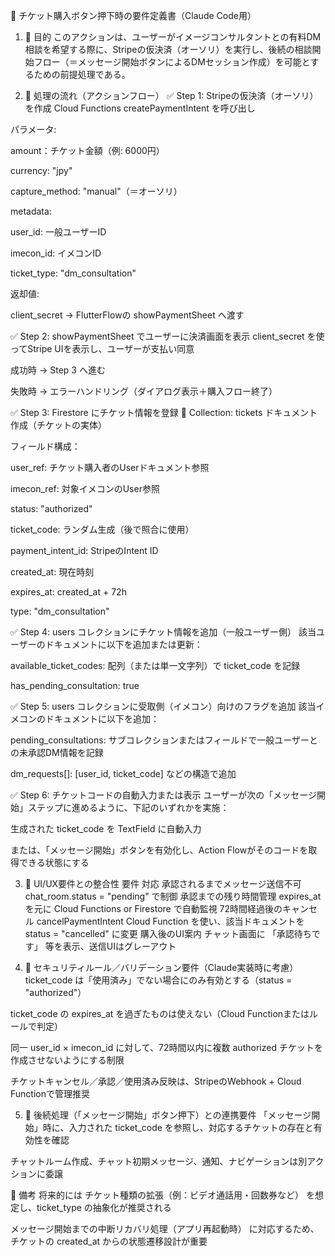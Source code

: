 🎫 チケット購入ボタン押下時の要件定義書（Claude Code用）
1. 🎯 目的
このアクションは、ユーザーがイメージコンサルタントとの有料DM相談を希望する際に、Stripeの仮決済（オーソリ）を実行し、後続の相談開始フロー（＝メッセージ開始ボタンによるDMセッション作成）を可能とするための前提処理である。

2. 🔁 処理の流れ（アクションフロー）
✅ Step 1: Stripeの仮決済（オーソリ）を作成
Cloud Functions createPaymentIntent を呼び出し

パラメータ:

amount：チケット金額（例: 6000円）

currency: "jpy"

capture_method: "manual"（＝オーソリ）

metadata:

user_id: 一般ユーザーID

imecon_id: イメコンID

ticket_type: "dm_consultation"

返却値:

client_secret → FlutterFlowの showPaymentSheet へ渡す

✅ Step 2: showPaymentSheet でユーザーに決済画面を表示
client_secret を使ってStripe UIを表示し、ユーザーが支払い同意

成功時 → Step 3 へ進む

失敗時 → エラーハンドリング（ダイアログ表示＋購入フロー終了）

✅ Step 3: Firestore にチケット情報を登録
🔹 Collection: tickets
ドキュメント作成（チケットの実体）

フィールド構成：

user_ref: チケット購入者のUserドキュメント参照

imecon_ref: 対象イメコンのUser参照

status: "authorized"

ticket_code: ランダム生成（後で照合に使用）

payment_intent_id: StripeのIntent ID

created_at: 現在時刻

expires_at: created_at + 72h

type: "dm_consultation"

✅ Step 4: users コレクションにチケット情報を追加（一般ユーザー側）
該当ユーザーのドキュメントに以下を追加または更新：

available_ticket_codes: 配列（または単一文字列）で ticket_code を記録

has_pending_consultation: true

✅ Step 5: users コレクションに受取側（イメコン）向けのフラグを追加
該当イメコンのドキュメントに以下を追加：

pending_consultations: サブコレクションまたはフィールドで一般ユーザーとの未承認DM情報を記録

dm_requests[]: [user_id, ticket_code] などの構造で追加

✅ Step 6: チケットコードの自動入力または表示
ユーザーが次の「メッセージ開始」ステップに進めるように、下記のいずれかを実施：

生成された ticket_code を TextField に自動入力

または、「メッセージ開始」ボタンを有効化し、Action Flowがそのコードを取得できる状態にする

3. 📱 UI/UX要件との整合性
要件	対応
承認されるまでメッセージ送信不可	chat_room.status = "pending" で制御
承認までの残り時間管理	expires_at を元に Cloud Functions or Firestore で自動監視
72時間経過後のキャンセル	cancelPaymentIntent Cloud Function を使い、該当ドキュメントを status = "cancelled" に変更
購入後のUI案内	チャット画面に 「承認待ちです」 等を表示、送信UIはグレーアウト

4. 🔐 セキュリティルール／バリデーション要件（Claude実装時に考慮）
ticket_code は「使用済み」でない場合にのみ有効とする（status = "authorized"）

ticket_code の expires_at を過ぎたものは使えない（Cloud Functionまたはルールで判定）

同一 user_id × imecon_id に対して、72時間以内に複数 authorized チケットを作成させないようにする制限

チケットキャンセル／承認／使用済み反映は、StripeのWebhook + Cloud Functionで管理推奨

5. 🧠 後続処理（「メッセージ開始」ボタン押下）との連携要件
「メッセージ開始」時に、入力された ticket_code を参照し、対応するチケットの存在と有効性を確認

チャットルーム作成、チャット初期メッセージ、通知、ナビゲーションは別アクションに委譲

📎 備考
将来的には チケット種類の拡張（例：ビデオ通話用・回数券など） を想定し、ticket_type の抽象化が推奨される

メッセージ開始までの中断リカバリ処理（アプリ再起動時） に対応するため、チケットの created_at からの状態遷移設計が重要


